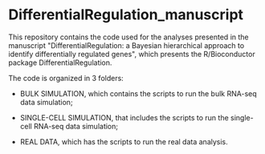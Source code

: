 # DifferentialRegulation_manuscript
This repository contains the code used for the analyses presented in the manuscript "DifferentialRegulation: a Bayesian hierarchical approach to identify differentially regulated genes", which presents the R/Bioconductor package DifferentialRegulation.

The code is organized in 3 folders:

- BULK SIMULATION, which contains the scripts to run the bulk RNA-seq data simulation;

- SINGLE-CELL SIMULATION, that includes the scripts to run the single-cell RNA-seq data simulation;

- REAL DATA, which has the scripts to run the real data analysis.
